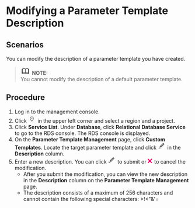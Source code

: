 # Modifying a Parameter Template Description<a name="en-us_topic_sqlserver_0063405522"></a>

## **Scenarios**<a name="en-us_topic_0063405522_section48615666173749"></a>

You can modify the description of a parameter template you have created.

>![](public_sys-resources/icon-note.gif) **NOTE:**   
>You cannot modify the description of a default parameter template.  

## **Procedure**<a name="en-us_topic_0063405522_s0b4257cd13504b4e9af5cd8af578de78"></a>

1.  Log in to the management console.
2.  Click  ![](figures/region.png)  in the upper left corner and select a region and a project.
3.  Click  **Service List**. Under  **Database**, click  **Relational Database Service**  to go to the RDS console. The RDS console is displayed.
4.  On the  **Parameter Template Management**  page, click  **Custom Templates**. Locate the target parameter template and click  ![](figures/port.png)  in the  **Description**  column.
5.  Enter a new description. You can click  ![](figures/port.png)  to submit or  ![](figures/deleat.png)  to cancel the modification.
    -   After you submit the modification, you can view the new description in the  **Description**  column on the  **Parameter Template Management**  page.
    -   The description consists of a maximum of 256 characters and cannot contain the following special characters: \>!<"&'=


